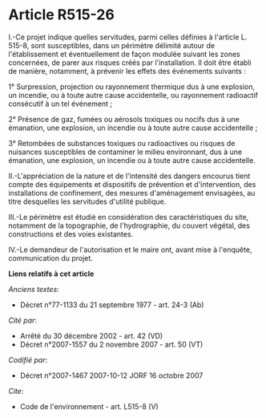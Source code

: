 # Article R515-26

I.-Ce projet indique quelles servitudes, parmi celles définies à l'article L. 515-8, sont susceptibles, dans un périmètre
délimité autour de l'établissement et éventuellement de façon modulée suivant les zones concernées, de parer aux risques
créés par l'installation. Il doit être établi de manière, notamment, à prévenir les effets des événements suivants : 

1° Surpression, projection ou rayonnement thermique dus à une explosion, un incendie, ou à toute autre cause accidentelle, ou
rayonnement radioactif consécutif à un tel événement ; 

2° Présence de gaz, fumées ou aérosols toxiques ou nocifs dus à une émanation, une explosion, un incendie ou à toute autre
cause accidentelle ; 

3° Retombées de substances toxiques ou radioactives ou risques de nuisances susceptibles de contaminer le milieu environnant,
dus à une émanation, une explosion, un incendie ou à toute autre cause accidentelle. 

II.-L'appréciation de la nature et de l'intensité des dangers encourus tient compte des équipements et dispositifs de
prévention et d'intervention, des installations de confinement, des mesures d'aménagement envisagées, au titre desquelles les
servitudes d'utilité publique. 

III.-Le périmètre est étudié en considération des caractéristiques du site, notamment de la topographie, de l'hydrographie,
du couvert végétal, des constructions et des voies existantes. 

IV.-Le demandeur de l'autorisation et le maire ont, avant mise à l'enquête, communication du projet.

**Liens relatifs à cet article**

_Anciens textes_:

  - Décret n°77-1133 du 21 septembre 1977 - art. 24-3 (Ab)

_Cité par_:

  - Arrêté du 30 décembre 2002 - art. 42 (VD)
  - Décret n°2007-1557 du 2 novembre 2007 - art. 50 (VT)

_Codifié par_:

  - Décret n°2007-1467 2007-10-12 JORF 16 octobre 2007

_Cite_:

  - Code de l'environnement - art. L515-8 (V)
